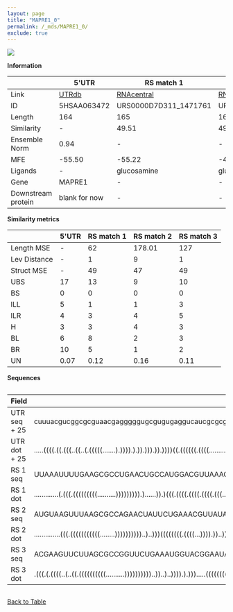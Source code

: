 ```yaml
---
layout: page
title: "MAPRE1_0"
permalink: /_mds/MAPRE1_0/
exclude: true
---
```




![](../../alns_9.28.22/aln_5HSAA063472_0.988.png?raw=true)


**Information**

| | 5'UTR       | RS match 1   | RS match 2  | RS match 3 |
| ---- | ----------- | ----------- | ----------- | ----------- |
| Link | <a href="http://utrdb.ba.itb.cnr.it/getutr/5HSAA063472/1" target="_blank" rel="noopener noreferrer">UTRdb</a>   | <a href="https://rnacentral.org/rna/URS0000D7D311/1471761" target="_blank" rel="noopener noreferrer">RNAcentral</a>     |<a href="https://rnacentral.org/rna/URS000078226B/1348973" target="_blank" rel="noopener noreferrer">RNAcentral</a>  | <a href="https://rnacentral.org/rna/URS00005490DF/936573" target="_blank" rel="noopener noreferrer">RNAcentral</a>   |
| ID | 5HSAA063472     | URS0000D7D311_1471761     | URS000078226B_1348973     | URS00005490DF_936573     |
| Length | 164     |  165    | 161   |  163    |
| Similarity | - | 49.51 | 49.69 | 49.84 |
| Ensemble Norm | 0.94 | - | - | - |
| MFE | -55.50 | -55.22 | -48.46 | -61.03 |
| Ligands | - | glucosamine | glucosamine | glucosamine |
| Gene | MAPRE1 | - | - | - |
| Downstream protein | blank for now    |    -    | -  | - |


**Similarity metrics**

| | 5'UTR       | RS match 1   | RS match 2  | RS match 3 |
| ---- | ----------- | ----------- | ----------- | ----------- |
| Length MSE | - | 62 | 178.01 | 127 |
| Lev Distance | - | 1 | 9 | 1 |
| Struct MSE | - | 49 | 47 | 49 |
| UBS| 17 | 13 | 9 | 10 |
| BS | 0 | 0 | 0 | 0 |
| ILL | 5 | 1 | 1 | 3 |
| ILR | 4 | 3 | 4 | 5 |
| H | 3 | 3 | 4 | 3 |
| BL | 6 | 8 | 2 | 3 |
| BR | 10 | 5 | 1 | 2 |
| UN | 0.07 | 0.12 | 0.16 | 0.11 |

**Sequences**


<div style="overflow-x:auto;">

<table>
<colgroup>
<col width="30%" />
<col width="70%" />
</colgroup>
<thead>
<tr class="header">
<th>Field</th>
<th>Description</th>
</tr>
</thead>
<tbody>
<tr>
<td markdown="span">UTR seq + 25 </td>
<td markdown="span"> cuuuacgucggcgcguaacgagggggugcgugugaggucaucgcgcgggcgggcgggcggggucuggcgguuugaacgagacgaagacggaaccggagccgguugcgggcaguggacgcgguucugccgagagccgaagATGGCAGTGAACGTATACTCAACGT </td>
</tr>
<tr>
<td markdown="span">UTR dot + 25  </td>
<td markdown="span"> .....((((.((.(((..((..(.(((((.......).)))).).)).))).)).))))((.((((((.((((...........)))).)..))))).))(..((((..((.((..(((((((((....)))))))....)).)).))..))))..).......
</td>
</tr>


<tr>
<td markdown="span">RS 1 seq </td>
<td markdown="span"> UUAAAUUUUGAAGCGCCUGAACUGCCAUGGACGUUAAAGUGGCAGUUGACGAGGAGGGGGACAUUCGAGUCAUUCGGCGGGUACCCCCCGGCUUGACCGGAAGUCGAAGUUCGCGGACAAACCGGUAAGGCGACUUACCGAACAAAACCGCCAACAUCCGGCAAC
</td>
</tr>


<tr>
<td markdown="span">RS 1 dot </td>
<td markdown="span"> .............(.(((.(((((((((..........))))))))).)......)).)(((.((((.((((.((((.(((...)))))))..)))))))).)))((.(((.((((......(((((((....))))))).......)))).))).)).......
</td>
</tr>


<tr>
<td markdown="span">RS 2 seq </td>
<td markdown="span"> AUGUAAGUUUAAGCGCCAGAACUAUUCUGAAACGUUAUAGAGUAGUUGACGAGGUGGAGGUUCAUCGAAUAUCGGCGGAUGCCUCCCGGUUGAAUCACAGCCGUAAGCUUAUCCGAAAACAAAGAGGCAACUUUUUGCACAAACGGGUAAGUAUGAUUCCA
</td>
</tr>


<tr>
<td markdown="span">RS 2 dot </td>
<td markdown="span"> ..............(((.(((((((((((........))))))))))..)..)))((((((((.((((...)))).))..))))))((((((.....))))))...(((((((((....(((((((....)))))))......))))))))).........
</td>
</tr>


<tr>
<td markdown="span">RS 3 seq </td>
<td markdown="span"> ACGAAGUUCUUAGCGCCGGUUCUGAAAUGGUACGGAAUAUAUUUCAGAAAACGAGGAGAAGGUUGUCGACCCGUCGGCGGAUGCCUUCCGGCACGCUCUGUCGAGAGUCUGCGGUCAAAUCAUGGGGGCGACUCCGUGGACAAAGCCGCAGACGGAGCGGAAU
</td>
</tr>


<tr>
<td markdown="span">RS 3 dot </td>
<td markdown="span"> .(((.(.((((..(..((.((((((((((..........))))))))))..))..)..)))).).))).....((((((((((((....))))...))))))))..(((((((((....((((((((....)))))))).....)))))))))..........
</td>
</tr>

</tbody>
</table>


</div>


[Back to Table](../../display)
